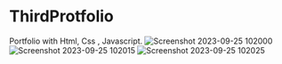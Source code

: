 # ThirdProtfolio
Portfolio with Html, Css , Javascript.
![Screenshot 2023-09-25 102000](https://github.com/NikCdy/ThirdProtfolio/assets/51456428/88c5ad8c-fcac-4a34-aabf-fed9a29d2d47)
![Screenshot 2023-09-25 102015](https://github.com/NikCdy/ThirdProtfolio/assets/51456428/2492cf5c-8523-40e0-aa99-79ee6b567e4f)
![Screenshot 2023-09-25 102025](https://github.com/NikCdy/ThirdProtfolio/assets/51456428/ef8b9da1-2a53-491e-91b8-17955b0a1669)
